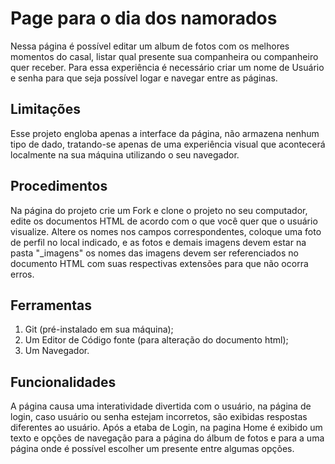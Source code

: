 # Page para o dia dos namorados
Nessa página é possível editar um album de fotos com os melhores momentos do casal, listar qual presente sua companheira ou companheiro quer receber. Para essa experiência é necessário criar um nome de Usuário e senha para que seja possível logar e navegar entre as páginas. 

## Limitações
Esse projeto engloba apenas a interface da página, não armazena nenhum tipo de dado, tratando-se apenas de uma experiência visual que acontecerá localmente na sua máquina utilizando o seu navegador.

## Procedimentos
Na página do projeto crie um Fork e clone o projeto no seu computador, edite os documentos HTML de acordo com o que você quer que o usuário visualize. Altere os nomes nos campos correspondentes, coloque uma foto de perfil no local indicado, e as fotos e demais imagens devem estar na pasta "_imagens" os nomes das imagens devem ser referenciados no documento HTML com suas respectivas extensões para que não ocorra erros.

## Ferramentas
1. Git (pré-instalado em sua máquina);
2. Um Editor de Código fonte (para alteração do documento html);
3. Um Navegador.

## Funcionalidades 
A página causa uma interatividade divertida com o usuário, na página de login, caso usuário ou senha estejam incorretos, são exibidas respostas diferentes ao usuário. Após a etaba de Login, na pagina Home é exibido um texto e opções de navegação para a página do álbum de fotos e para a uma página onde é possível escolher um presente entre algumas opções.
